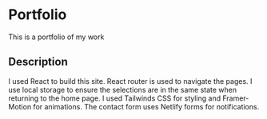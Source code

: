 # Portfolio
This is a portfolio of my work 

## Description
I used React to build this site. React router is used to navigate the pages. I use local storage to ensure the selections are in the same state when returning to the home page. I used Tailwinds CSS for styling and Framer-Motion for animations. The contact form uses Netlify forms for notifications.
